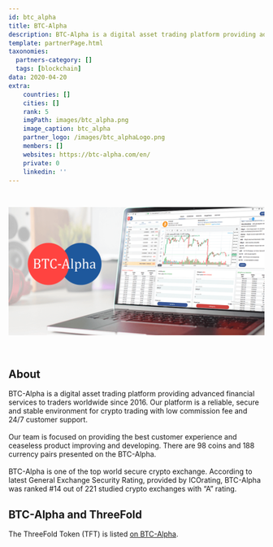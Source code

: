 ```yaml
---
id: btc_alpha
title: BTC-Alpha
description: BTC-Alpha is a digital asset trading platform providing advanced financial services to traders worldwide since 2016.
template: partnerPage.html
taxonomies:
  partners-category: []
  tags: [blockchain]
data: 2020-04-20
extra: 
    countries: []
    cities: []
    rank: 5
    imgPath: images/btc_alpha.png
    image_caption: btc_alpha
    partner_logo: /images/btc_alphaLogo.png
    members: []
    websites: https://btc-alpha.com/en/
    private: 0
    linkedin: ''
---
```


<br/>

![btc_alpha](/images/btc_alpha2.png)

<br/>

## About

BTC-Alpha is a digital asset trading platform providing advanced financial services to traders worldwide since 2016. Our platform is a reliable, secure and stable environment for crypto trading with low commission fee and 24/7 customer support.
<br/>
<br/>
Our team is focused on providing the best customer experience and ceaseless product improving and developing. There are 98 coins and 188 currency pairs presented on the BTC-Alpha.
<br/>
<br/>
BTC-Alpha is one of the top world secure crypto exchange.
According to latest General Exchange Security Rating, provided by ICOrating, BTC-Alpha was ranked #14 out of 221 studied crypto exchanges with “A” rating.

## BTC-Alpha and ThreeFold

The ThreeFold Token (TFT) is listed [on BTC-Alpha](https://btc-alpha.com/en/coin/TFT).

<!-- ## Support this project

## TFGrid Solution

### Roadmap -->
